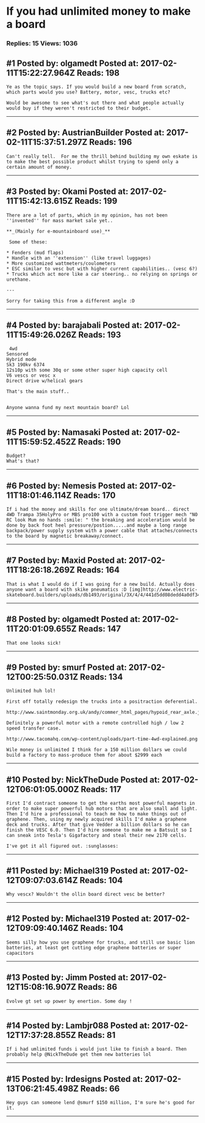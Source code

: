 # If you had unlimited money to make a board

### Replies: 15 Views: 1036

## \#1 Posted by: olgamedt Posted at: 2017-02-11T15:22:27.964Z Reads: 198

```
Ye as the topic says. If you would build a new board from scratch, which parts would you use? Battery, motor, vesc, trucks etc? 

Would be awesome to see what's out there and what people actually would buy if they weren't restricted to their budget.
```

---
## \#2 Posted by: AustrianBuilder Posted at: 2017-02-11T15:37:51.297Z Reads: 196

```
Can't really tell.  For me the thrill behind building my own eskate is to make the best possible product whilst trying to spend only a certain amount of money.
```

---
## \#3 Posted by: Okami Posted at: 2017-02-11T15:42:13.615Z Reads: 199

```
There are a lot of parts, which in my opinion, has not been ''invented'' for mass market sale yet..

**_(Mainly for e-mountainboard use)_**

 Some of these:

* Fenders (mud flaps)
* Handle with an ''extension'' (like travel luggages)
* More customized wattmeters/coulometers
* ESC similar to vesc but with higher current capabilities.. (vesc 6?)
* Trucks which act more like a car steering.. no relying on springs or urethane.

---

Sorry for taking this from a different angle :D
```

---
## \#4 Posted by: barajabali Posted at: 2017-02-11T15:49:26.026Z Reads: 193

```
 4wd
Sensored
Hybrid mode
Sk3 190kv 6374 
12s10p with some 30q or some other super high capacity cell 
V6 vescs or vesc x 
Direct drive w/helical gears

That's the main stuff.. 


Anyone wanna fund my next mountain board? Lol
```

---
## \#5 Posted by: Namasaki Posted at: 2017-02-11T15:59:52.452Z Reads: 190

```
Budget?
What's that?
```

---
## \#6 Posted by: Nemesis Posted at: 2017-02-11T18:01:46.114Z Reads: 170

```
If i had the money and skills for one ultimate/dream board.. direct 4WD Trampa 35HolyPro or MBS pro100 with a custom foot trigger mech "NO RC look Mum no hands :smile: " the breaking and acceleration would be done by back foot heel pressure/postion.....and maybe a long range backpack/power supply system with a power cable that attaches/connects to the board by magnetic breakaway/connect.
```

---
## \#7 Posted by: Maxid Posted at: 2017-02-11T18:26:18.269Z Reads: 164

```
That is what I would do if I was going for a new build. Actually does anyone want a board with skike pneumatics :D [img]http://www.electric-skateboard.builders/uploads/db1493/original/3X/4/4/441d5dd08dedd4a0df34f0075302d3a889ee3da7.jpg[/img]
```

---
## \#8 Posted by: olgamedt Posted at: 2017-02-11T20:01:09.655Z Reads: 147

```
That one looks sick!
```

---
## \#9 Posted by: smurf Posted at: 2017-02-12T00:25:50.031Z Reads: 134

```
Unlimited huh lol!

First off totally redesign the trucks into a positraction deferential.

http://www.saintmonday.org.uk/andy/commer_html_pages/hypoid_rear_axle.jpg

Definitely a powerful motor with a remote controlled high / low 2 speed transfer case.

http://www.tacomahq.com/wp-content/uploads/part-time-4wd-explained.png

Wile money is unlimited I think for a 150 million dollars we could build a factory to mass-produce them for about $2999 each
```

---
## \#10 Posted by: NickTheDude Posted at: 2017-02-12T06:01:05.000Z Reads: 117

```
First I'd contract someone to get the earths most powerful magnets in order to make super powerful hub motors that are also small and light. Then I'd hire a professional to teach me how to make things out of graphene. Then, using my newly acquired skills I'd make a graphene deck and trucks. After that give Vedder a billion dollars so he can finish the VESC 6.0. Then I'd hire someone to make me a Batsuit so I can sneak into Tesla's Gigafactory and steal their new 2170 cells.

I've got it all figured out. :sunglasses:
```

---
## \#11 Posted by: Michael319 Posted at: 2017-02-12T09:07:03.614Z Reads: 104

```
Why vescx? Wouldn't the ollin board direct vesc be better?
```

---
## \#12 Posted by: Michael319 Posted at: 2017-02-12T09:09:40.146Z Reads: 104

```
Seems silly how you use graphene for trucks, and still use basic lion batteries, at least get cutting edge graphene batteries or super capacitors
```

---
## \#13 Posted by: Jimm Posted at: 2017-02-12T15:08:16.907Z Reads: 86

```
Evolve gt set up power by enertion. Some day !
```

---
## \#14 Posted by: Lambjr088 Posted at: 2017-02-12T17:37:28.855Z Reads: 81

```
If i had umlimited funds i would just like to finish a board. Then probably help @NickTheDude get them new batteries lol
```

---
## \#15 Posted by: lrdesigns Posted at: 2017-02-13T06:21:45.498Z Reads: 66

```
Hey guys can someone lend @smurf $150 million, I'm sure he's good for it.
```

---

